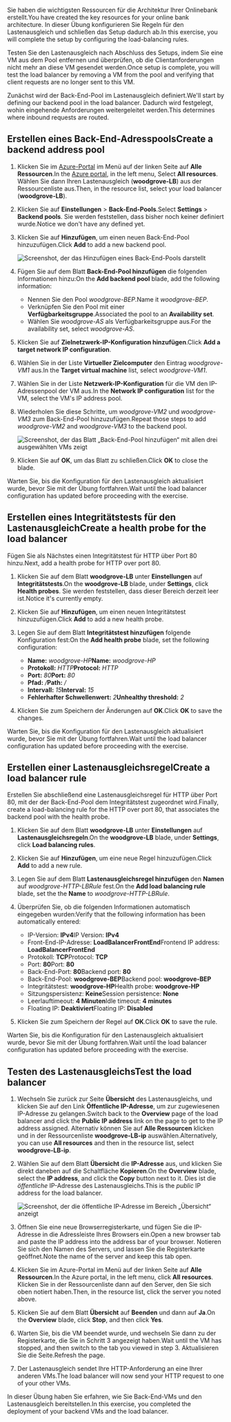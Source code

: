 <span data-ttu-id="c0c50-101">Sie haben die wichtigsten Ressourcen für die Architektur Ihrer Onlinebank erstellt.</span><span class="sxs-lookup"><span data-stu-id="c0c50-101">You have created the key resources for your online bank architecture.</span></span> <span data-ttu-id="c0c50-102">In dieser Übung konfigurieren Sie Regeln für den Lastenausgleich und schließen das Setup dadurch ab.</span><span class="sxs-lookup"><span data-stu-id="c0c50-102">In this exercise, you will complete the setup by configuring the load-balancing rules.</span></span>

<span data-ttu-id="c0c50-103">Testen Sie den Lastenausgleich nach Abschluss des Setups, indem Sie eine VM aus dem Pool entfernen und überprüfen, ob die Clientanforderungen nicht mehr an diese VM gesendet werden.</span><span class="sxs-lookup"><span data-stu-id="c0c50-103">Once setup is complete, you will test the load balancer by removing a VM from the pool and verifying that client requests are no longer sent to this VM.</span></span>

<span data-ttu-id="c0c50-104">Zunächst wird der Back-End-Pool im Lastenausgleich definiert.</span><span class="sxs-lookup"><span data-stu-id="c0c50-104">We'll start by defining our backend pool in the load balancer.</span></span> <span data-ttu-id="c0c50-105">Dadurch wird festgelegt, wohin eingehende Anforderungen weitergeleitet werden.</span><span class="sxs-lookup"><span data-stu-id="c0c50-105">This determines where inbound requests are routed.</span></span>

## <a name="create-a-backend-address-pool"></a><span data-ttu-id="c0c50-106">Erstellen eines Back-End-Adresspools</span><span class="sxs-lookup"><span data-stu-id="c0c50-106">Create a backend address pool</span></span>

1. <span data-ttu-id="c0c50-107">Klicken Sie im [Azure-Portal](https://portal.azure.com/learn.docs.microsoft.com?azure-portal=true) im Menü auf der linken Seite auf **Alle Ressourcen**.</span><span class="sxs-lookup"><span data-stu-id="c0c50-107">In the [Azure portal](https://portal.azure.com/learn.docs.microsoft.com?azure-portal=true), in the left menu, Select **All resources**.</span></span> <span data-ttu-id="c0c50-108">Wählen Sie dann Ihren Lastenausgleich (**woodgrove-LB**) aus der Ressourcenliste aus.</span><span class="sxs-lookup"><span data-stu-id="c0c50-108">Then, in the resource list, select your load balancer (**woodgrove-LB**).</span></span>

1. <span data-ttu-id="c0c50-109">Klicken Sie auf **Einstellungen** > **Back-End-Pools**.</span><span class="sxs-lookup"><span data-stu-id="c0c50-109">Select **Settings** > **Backend pools**.</span></span> <span data-ttu-id="c0c50-110">Sie werden feststellen, dass bisher noch keiner definiert wurde.</span><span class="sxs-lookup"><span data-stu-id="c0c50-110">Notice we don't have any defined yet.</span></span>

1. <span data-ttu-id="c0c50-111">Klicken Sie auf **Hinzufügen**, um einen neuen Back-End-Pool hinzuzufügen.</span><span class="sxs-lookup"><span data-stu-id="c0c50-111">Click **Add** to add a new backend pool.</span></span>

    ![Screenshot, der das Hinzufügen eines Back-End-Pools darstellt](../media/6-backend-pools.png)

1. <span data-ttu-id="c0c50-113">Fügen Sie auf dem Blatt **Back-End-Pool hinzufügen** die folgenden Informationen hinzu:</span><span class="sxs-lookup"><span data-stu-id="c0c50-113">On the **Add backend pool** blade, add the following information:</span></span>
    - <span data-ttu-id="c0c50-114">Nennen Sie den Pool _woodgrove-BEP_.</span><span class="sxs-lookup"><span data-stu-id="c0c50-114">Name it _woodgrove-BEP_.</span></span>
    - <span data-ttu-id="c0c50-115">Verknüpfen Sie den Pool mit einer **Verfügbarkeitsgruppe**.</span><span class="sxs-lookup"><span data-stu-id="c0c50-115">Associated the pool to an **Availability set**.</span></span>
    - <span data-ttu-id="c0c50-116">Wählen Sie _woodgrove-AS_ als Verfügbarkeitsgruppe aus.</span><span class="sxs-lookup"><span data-stu-id="c0c50-116">For the availability set, select _woodgrove-AS_.</span></span>

1. <span data-ttu-id="c0c50-117">Klicken Sie auf **Zielnetzwerk-IP-Konfiguration hinzufügen**.</span><span class="sxs-lookup"><span data-stu-id="c0c50-117">Click **Add a target network IP configuration**.</span></span>

1. <span data-ttu-id="c0c50-118">Wählen Sie in der Liste **Virtueller Zielcomputer** den Eintrag _woodgrove-VM1_ aus.</span><span class="sxs-lookup"><span data-stu-id="c0c50-118">In the **Target virtual machine** list, select _woodgrove-VM1_.</span></span>

1. <span data-ttu-id="c0c50-119">Wählen Sie in der Liste **Netzwerk-IP-Konfiguration** für die VM den IP-Adressenpool der VM aus.</span><span class="sxs-lookup"><span data-stu-id="c0c50-119">In the **Network IP configuration** list for the VM, select the VM's IP address pool.</span></span>

1. <span data-ttu-id="c0c50-120">Wiederholen Sie diese Schritte, um _woodgrove-VM2_ und _woodgrove-VM3_ zum Back-End-Pool hinzuzufügen.</span><span class="sxs-lookup"><span data-stu-id="c0c50-120">Repeat those steps to add _woodgrove-VM2_ and _woodgrove-VM3_ to the backend pool.</span></span>

    ![Screenshot, der das Blatt „Back-End-Pool hinzufügen“ mit allen drei ausgewählten VMs zeigt](../media/6-add-backend-pool.png)

1. <span data-ttu-id="c0c50-122">Klicken Sie auf **OK**, um das Blatt zu schließen.</span><span class="sxs-lookup"><span data-stu-id="c0c50-122">Click **OK** to close the blade.</span></span>

<span data-ttu-id="c0c50-123">Warten Sie, bis die Konfiguration für den Lastenausgleich aktualisiert wurde, bevor Sie mit der Übung fortfahren.</span><span class="sxs-lookup"><span data-stu-id="c0c50-123">Wait until the load balancer configuration has updated before proceeding with the exercise.</span></span>

## <a name="create-a-health-probe-for-the-load-balancer"></a><span data-ttu-id="c0c50-124">Erstellen eines Integritätstests für den Lastenausgleich</span><span class="sxs-lookup"><span data-stu-id="c0c50-124">Create a health probe for the load balancer</span></span>

<span data-ttu-id="c0c50-125">Fügen Sie als Nächstes einen Integritätstest für HTTP über Port 80 hinzu.</span><span class="sxs-lookup"><span data-stu-id="c0c50-125">Next, add a health probe for HTTP over port 80.</span></span>

1. <span data-ttu-id="c0c50-126">Klicken Sie auf dem Blatt **woodgrove-LB** unter **Einstellungen** auf **Integritätstests**.</span><span class="sxs-lookup"><span data-stu-id="c0c50-126">On the **woodgrove-LB** blade, under **Settings**, click **Health probes**.</span></span> <span data-ttu-id="c0c50-127">Sie werden feststellen, dass dieser Bereich derzeit leer ist.</span><span class="sxs-lookup"><span data-stu-id="c0c50-127">Notice it's currently empty.</span></span>

1. <span data-ttu-id="c0c50-128">Klicken Sie auf **Hinzufügen**, um einen neuen Integritätstest hinzuzufügen.</span><span class="sxs-lookup"><span data-stu-id="c0c50-128">Click **Add** to add a new health probe.</span></span>

1. <span data-ttu-id="c0c50-129">Legen Sie auf dem Blatt **Integritätstest hinzufügen** folgende Konfiguration fest:</span><span class="sxs-lookup"><span data-stu-id="c0c50-129">On the **Add health probe** blade, set the following configuration:</span></span>
    - <span data-ttu-id="c0c50-130">**Name:** _woodgrove-HP_</span><span class="sxs-lookup"><span data-stu-id="c0c50-130">**Name:** _woodgrove-HP_</span></span>
    - <span data-ttu-id="c0c50-131">**Protokoll:** _HTTP_</span><span class="sxs-lookup"><span data-stu-id="c0c50-131">**Protocol:** _HTTP_</span></span>
    - <span data-ttu-id="c0c50-132">**Port:** _80_</span><span class="sxs-lookup"><span data-stu-id="c0c50-132">**Port:** _80_</span></span>
    - <span data-ttu-id="c0c50-133">**Pfad:** _/_</span><span class="sxs-lookup"><span data-stu-id="c0c50-133">**Path:** _/_</span></span>
    - <span data-ttu-id="c0c50-134">**Intervall:** _15_</span><span class="sxs-lookup"><span data-stu-id="c0c50-134">**Interval:** _15_</span></span>
    - <span data-ttu-id="c0c50-135">**Fehlerhafter Schwellenwert:** _2_</span><span class="sxs-lookup"><span data-stu-id="c0c50-135">**Unhealthy threshold:** _2_</span></span>

1. <span data-ttu-id="c0c50-136">Klicken Sie zum Speichern der Änderungen auf **OK**.</span><span class="sxs-lookup"><span data-stu-id="c0c50-136">Click **OK** to save the changes.</span></span>

<span data-ttu-id="c0c50-137">Warten Sie, bis die Konfiguration für den Lastenausgleich aktualisiert wurde, bevor Sie mit der Übung fortfahren.</span><span class="sxs-lookup"><span data-stu-id="c0c50-137">Wait until the load balancer configuration has updated before proceeding with the exercise.</span></span>

## <a name="create-a-load-balancer-rule"></a><span data-ttu-id="c0c50-138">Erstellen einer Lastenausgleichsregel</span><span class="sxs-lookup"><span data-stu-id="c0c50-138">Create a load balancer rule</span></span>

<span data-ttu-id="c0c50-139">Erstellen Sie abschließend eine Lastenausgleichsregel für HTTP über Port 80, mit der der Back-End-Pool dem Integritätstest zugeordnet wird.</span><span class="sxs-lookup"><span data-stu-id="c0c50-139">Finally, create a load-balancing rule for the HTTP over port 80, that associates the backend pool with the health probe.</span></span>

1. <span data-ttu-id="c0c50-140">Klicken Sie auf dem Blatt **woodgrove-LB** unter **Einstellungen** auf **Lastenausgleichsregeln**.</span><span class="sxs-lookup"><span data-stu-id="c0c50-140">On the **woodgrove-LB** blade, under **Settings**, click **Load balancing rules**.</span></span>

1. <span data-ttu-id="c0c50-141">Klicken Sie auf **Hinzufügen**, um eine neue Regel hinzuzufügen.</span><span class="sxs-lookup"><span data-stu-id="c0c50-141">Click **Add** to add a new rule.</span></span>

1. <span data-ttu-id="c0c50-142">Legen Sie auf dem Blatt **Lastenausgleichsregel hinzufügen** den **Namen** auf _woodgrove-HTTP-LBRule_ fest.</span><span class="sxs-lookup"><span data-stu-id="c0c50-142">On the **Add load balancing rule** blade, set the the **Name** to _woodgrove-HTTP-LBRule_.</span></span>

1. <span data-ttu-id="c0c50-143">Überprüfen Sie, ob die folgenden Informationen automatisch eingegeben wurden:</span><span class="sxs-lookup"><span data-stu-id="c0c50-143">Verify that the following information has been automatically entered:</span></span>
    - <span data-ttu-id="c0c50-144">IP-Version: **IPv4**</span><span class="sxs-lookup"><span data-stu-id="c0c50-144">IP Version: **IPv4**</span></span>
    - <span data-ttu-id="c0c50-145">Front-End-IP-Adresse: **LoadBalancerFrontEnd**</span><span class="sxs-lookup"><span data-stu-id="c0c50-145">Frontend IP address: **LoadBalancerFrontEnd**</span></span>
    - <span data-ttu-id="c0c50-146">Protokoll: **TCP**</span><span class="sxs-lookup"><span data-stu-id="c0c50-146">Protocol: **TCP**</span></span>
    - <span data-ttu-id="c0c50-147">Port: **80**</span><span class="sxs-lookup"><span data-stu-id="c0c50-147">Port: **80**</span></span>
    - <span data-ttu-id="c0c50-148">Back-End-Port: **80**</span><span class="sxs-lookup"><span data-stu-id="c0c50-148">Backend port: **80**</span></span>
    - <span data-ttu-id="c0c50-149">Back-End-Pool: **woodgrove-BEP**</span><span class="sxs-lookup"><span data-stu-id="c0c50-149">Backend pool: **woodgrove-BEP**</span></span>
    - <span data-ttu-id="c0c50-150">Integritätstest: **woodgrove-HP**</span><span class="sxs-lookup"><span data-stu-id="c0c50-150">Health probe: **woodgrove-HP**</span></span>
    - <span data-ttu-id="c0c50-151">Sitzungspersistenz: **Keine**</span><span class="sxs-lookup"><span data-stu-id="c0c50-151">Session persistence: **None**</span></span>
    - <span data-ttu-id="c0c50-152">Leerlauftimeout: **4 Minuten**</span><span class="sxs-lookup"><span data-stu-id="c0c50-152">Idle timeout: **4 minutes**</span></span>
    - <span data-ttu-id="c0c50-153">Floating IP: **Deaktiviert**</span><span class="sxs-lookup"><span data-stu-id="c0c50-153">Floating IP: **Disabled**</span></span>

1. <span data-ttu-id="c0c50-154">Klicken Sie zum Speichern der Regel auf **OK**.</span><span class="sxs-lookup"><span data-stu-id="c0c50-154">Click **OK** to save the rule.</span></span>

<span data-ttu-id="c0c50-155">Warten Sie, bis die Konfiguration für den Lastenausgleich aktualisiert wurde, bevor Sie mit der Übung fortfahren.</span><span class="sxs-lookup"><span data-stu-id="c0c50-155">Wait until the load balancer configuration has updated before proceeding with the exercise.</span></span>

## <a name="test-the-load-balancer"></a><span data-ttu-id="c0c50-156">Testen des Lastenausgleichs</span><span class="sxs-lookup"><span data-stu-id="c0c50-156">Test the load balancer</span></span>

1. <span data-ttu-id="c0c50-157">Wechseln Sie zurück zur Seite **Übersicht** des Lastenausgleichs, und klicken Sie auf den Link **Öffentliche IP-Adresse**, um zur zugewiesenen IP-Adresse zu gelangen.</span><span class="sxs-lookup"><span data-stu-id="c0c50-157">Switch back to the **Overview** page of the load balancer and click the **Public IP address** link on the page to get to the IP address assigned.</span></span> <span data-ttu-id="c0c50-158">Alternativ können Sie auf **Alle Ressourcen** klicken und in der Ressourcenliste **woodgrove-LB-ip** auswählen.</span><span class="sxs-lookup"><span data-stu-id="c0c50-158">Alternatively, you can use **All resources** and then in the resource list, select **woodgrove-LB-ip**.</span></span>

1. <span data-ttu-id="c0c50-159">Wählen Sie auf dem Blatt **Übersicht** die **IP-Adresse** aus, und klicken Sie direkt daneben auf die Schaltfläche **Kopieren**.</span><span class="sxs-lookup"><span data-stu-id="c0c50-159">On the **Overview** blade, select the **IP address**, and click the **Copy** button next to it.</span></span> <span data-ttu-id="c0c50-160">Dies ist die _öffentliche_ IP-Adresse des Lastenausgleichs.</span><span class="sxs-lookup"><span data-stu-id="c0c50-160">This is the _public_ IP address for the load balancer.</span></span>

    ![Screenshot, der die öffentliche IP-Adresse im Bereich „Übersicht“ anzeigt](../media/6-public-ip.png)

1. <span data-ttu-id="c0c50-162">Öffnen Sie eine neue Browserregisterkarte, und fügen Sie die IP-Adresse in die Adressleiste Ihres Browsers ein.</span><span class="sxs-lookup"><span data-stu-id="c0c50-162">Open a new browser tab and paste the IP address into the address bar of your browser.</span></span> <span data-ttu-id="c0c50-163">Notieren Sie sich den Namen des Servers, und lassen Sie die Registerkarte geöffnet.</span><span class="sxs-lookup"><span data-stu-id="c0c50-163">Note the name of the server and keep this tab open.</span></span>

1. <span data-ttu-id="c0c50-164">Klicken Sie im Azure-Portal im Menü auf der linken Seite auf **Alle Ressourcen**.</span><span class="sxs-lookup"><span data-stu-id="c0c50-164">In the Azure portal, in the left menu, click **All resources**.</span></span> <span data-ttu-id="c0c50-165">Klicken Sie in der Ressourcenliste dann auf den Server, den Sie sich oben notiert haben.</span><span class="sxs-lookup"><span data-stu-id="c0c50-165">Then, in the resource list, click the server you noted above.</span></span>

1. <span data-ttu-id="c0c50-166">Klicken Sie auf dem Blatt **Übersicht** auf **Beenden** und dann auf **Ja**.</span><span class="sxs-lookup"><span data-stu-id="c0c50-166">On the **Overview** blade, click **Stop**, and then click **Yes**.</span></span>

1. <span data-ttu-id="c0c50-167">Warten Sie, bis die VM beendet wurde, und wechseln Sie dann zu der Registerkarte, die Sie in Schritt 3 angezeigt haben.</span><span class="sxs-lookup"><span data-stu-id="c0c50-167">Wait until the VM has stopped, and then switch to the tab you viewed in step 3.</span></span> <span data-ttu-id="c0c50-168">Aktualisieren Sie die Seite.</span><span class="sxs-lookup"><span data-stu-id="c0c50-168">Refresh the page.</span></span>

1. <span data-ttu-id="c0c50-169">Der Lastenausgleich sendet Ihre HTTP-Anforderung an eine Ihrer anderen VMs.</span><span class="sxs-lookup"><span data-stu-id="c0c50-169">The load balancer will now send your HTTP request to one of your other VMs.</span></span>

<span data-ttu-id="c0c50-170">In dieser Übung haben Sie erfahren, wie Sie Back-End-VMs und den Lastenausgleich bereitstellen.</span><span class="sxs-lookup"><span data-stu-id="c0c50-170">In this exercise, you completed the deployment of your backend VMs and the load balancer.</span></span>
